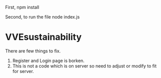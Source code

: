 First, npm install

Second, to run the file node index.js

# VVEsustainability
There are few things to fix.
1. Register and Login page is borken.
2. This is not a code which is on server so need to adjust or modify to fit for server.

